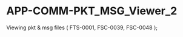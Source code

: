 APP-COMM-PKT_MSG_Viewer_2
=========================

Viewing pkt &amp; msg files ( FTS-0001, FSC-0039, FSC-0048 );
